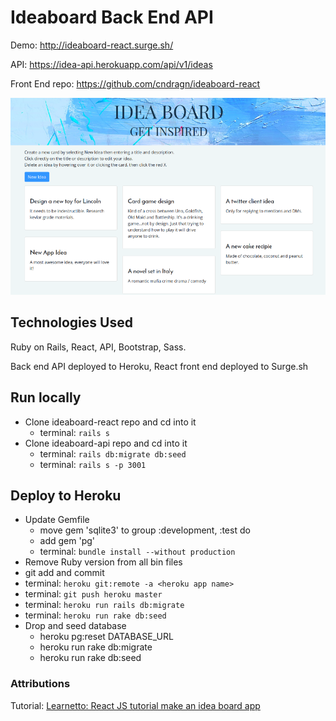 # Ideaboard Back End API

Demo: http://ideaboard-react.surge.sh/

API: https://idea-api.herokuapp.com/api/v1/ideas

Front End repo: https://github.com/cndragn/ideaboard-react

![Preview](https://raw.githubusercontent.com/cndragn/ideaboard-react/master/img/version2.png)

## Technologies Used

Ruby on Rails, React, API, Bootstrap, Sass.

Back end API deployed to Heroku, React front end deployed to Surge.sh


## Run locally
* Clone ideaboard-react repo and cd into it
    * terminal: `rails s`
* Clone ideaboard-api repo and cd into it
    * terminal: `rails db:migrate db:seed`
    * terminal: `rails s -p 3001`

## Deploy to Heroku
* Update Gemfile
    * move gem 'sqlite3' to group :development, :test do 
    * add gem 'pg'
    * terminal: `bundle install --without production`
* Remove Ruby version from all bin files
* git add and commit
* terminal: `heroku git:remote -a <heroku app name>`
* terminal: `git push heroku master`
* terminal:  `heroku run rails db:migrate`
* terminal: `heroku run rake db:seed`
* Drop and seed database
    * heroku pg:reset DATABASE_URL
    * heroku run rake db:migrate  
    * heroku run rake db:seed

### Attributions
Tutorial: [Learnetto: React JS tutorial make an idea board app](https://learnetto.com/tutorials/rails-5-api-and-react-js-tutorial-how-to-make-an-idea-board-app)
